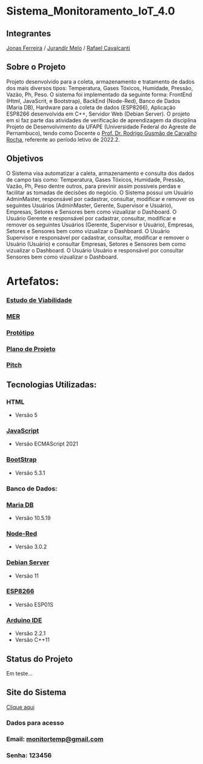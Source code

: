 # Sistema_Monitoramento_IoT_4.0

## Integrantes
[Jonas Ferreira](https://github.com/jonasleal) / [Jurandir Melo](https://github.com/jsmelo) / [Rafael Cavalcanti](https://github.com/mrafaelcavalcanti)

## Sobre o Projeto
Projeto desenvolvido para a coleta, armazenamento e tratamento de dados dos mais diversos tipos: Temperatura, Gases Tóxicos, Humidade, Pressão, Vazão, Ph, Peso. O sistema foi implementado da seguinte forma: FrontEnd (Html, JavaScrit, e Bootstrap), BackEnd (Node-Red), Banco de Dados (Maria DB), Hardware para a coleta de dados (ESP8266), Aplicação ESP8266 desenvolvida em C++, Servidor Web (Debian Server). O projeto em si faz parte das atividades de verificação de aprendizagem da disciplina Projeto de Desenvolvimento da UFAPE (Universidade Federal do Agreste de Pernambuco), tendo como Docente o [Prof. Dr. Rodrigo Gusmão de Carvalho Rocha](https://github.com/), referente ao período letivo de 2022.2.

## Objetivos
O Sistema visa automatizar a caleta, armazenamento e consulta dos dados de campo tais como: Temperatura, Gases Tóxicos, Humidade, Pressão, Vazão, Ph, Peso dentre outros, para previnir assim possíveis perdas e facilitar as tomadas de decisões do negócio.
O Sistema possui um Usuário AdminMaster, responsável por cadastrar, consultar, modificar e remover os seguintes Usuários (AdminMaster, Gerente, Supervisor e Usuário), Empresas, Setores e Sensores bem como vizualizar o Dashboard.
O Usuário Gerente e responsável por cadastrar, consultar, modificar e remover os seguintes Usuários (Gerente, Supervisor e Usuário), Empresas, Setores e Sensores bem como vizualizar o Dashboard. 
O Usuário Supervisor e responsável por cadastrar, consultar, modificar e remover o Usuário (Usuário) e consultar Empresas, Setores e Sensores bem como vizualizar o Dashboard.
O Usuário Usuário e responsável por consultar Sensores bem como vizualizar o Dashboard.
# Artefatos:
### [Estudo de Viabilidade](https://github.com/jsmelo/Sistema_Monitoramento_IoT_4.0/blob/main/Material%20Adicional/EstudodeViabilidade.pdf)
### [MER](https://github.com/jsmelo/Sistema_Monitoramento_IoT_4.0/blob/main/Diagrama%20de%20Classes/Diagrama%20de%20Classes.jpeg)
### [Protótipo](https://www.figma.com/file/1UZF64ZKqeXfndqIP9vi8i/Project-Management-Dashboard---FREE-(Community)?type=design&node-id=0%3A1&mode=design&t=NMA34PAUckQxzE0S-1)
### [Plano de Projeto](https://github.com/jsmelo/Sistema_Monitoramento_IoT_4.0/blob/main/Material%20Adicional/PlanodeProjeto-Projetao.pdf)
### [Pitch](https://youtu.be/AZoyvCntohM?si=fk2gFmUKKATxH8pu)

## Tecnologias Utilizadas:
### HTML
*   Versão 5
### [JavaScript](https://www.javascript.com)
*   Versão ECMAScript 2021 
 ### [BootStrap](https://cdn.jsdelivr.net/npm/bootstrap@5.3.1/dist/css/bootstrap.min.css)
*   Versão 5.3.1
### Banco de Dados:
 ### [Maria DB](https://mariadb.org/)
*   Versão 10.5.19
### [Node-Red](https://nodered.org/)
*   Versão 3.0.2
### [Debian Server](https://servidordebian.org/)
*   Versão 11
### [ESP8266](https://www.espressif.com/en/products/socs/esp8266)
*   Versão ESP01S
### [Arduino IDE](https://www.arduino.cc/en/software)
*   Versão 2.2.1
*   Versão C++11

## Status do Projeto
Em teste...
## Site do Sistema
[Clique aqui](http://http://matrixprovedor.net:9152/login.html)
### Dados para acesso
### Email: monitortemp@gmail.com
### Senha: 123456
